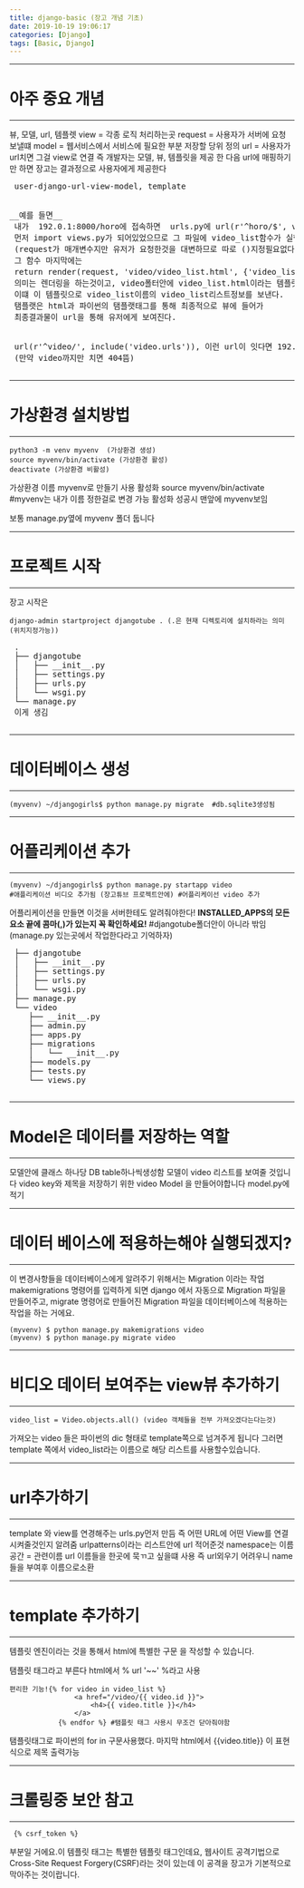 ```yaml
---
title: django-basic (장고 개념 기초)
date: 2019-10-19 19:06:17
categories: [Django]
tags: [Basic, Django]
---
```


------
# 아주 중요 개념
------
 뷰, 모델, url, 템플렛
 view = 각종 로직 처리하는곳
 request = 사용자가 서버에 요청 보낼떄 
 model = 웹서비스에서 서비스에 필요한 부분 저장할 당위 정의
 url = 사용자가 url치면 그걸 view로 연결
 즉 개발자는 모델, 뷰, 템플릿을 제공 한 다음 url에 매핑하기만 하면 장고는 결과정으로 사용자에게 제공한다
 <pre> user-django-url-view-model, template 


__예를 들면__
 내가  192.0.1:8000/horo에 접속하면  urls.py에 url(r'^horo/$', views.video_list, name='list') 에 접속하고 실행하게되면서
 먼저 import views.py가 되어있었으므로 그 파일에 video_list함수가 실행된다
 (request가 매개변수지만 유저가 요청한것을 대변하므로 따로 ()지정필요없다)
 그 함수 마지막에는 
 return render(request, 'video/video_list.html', {'video_list': video_list}) 가 있다.
 의미는 렌더링을 하는것이고, video폴터안에 video_list.html이라는 템플릿이  사용된다. 
 이떄 이 템플릿으로 video_list이름의 video_list리스트정보를 보낸다.
 탬플랫은 html과 파이썬의 탬플랫태그를 통해 최종적으로 뷰에 들어가 
 최종결과물이 url을 통해 유저에게 보여진다.


 url(r'^video/', include('video.urls')), 이런 url이 잇다면 192.0.o01/video 하면 video폴더에 urls.py에 url까지쳐야 실행됨
 (만약 video까지만 치면 404뜸)
 </pre>



------
# 가상환경 설치방법 
------

 ```
 python3 -m venv myvenv  (가상환경 생성)
 source myvenv/bin/activate (가상환경 활성)
 deactivate (가상환경 비활성)
 ```
 가상환경 이름 myvenv로 만들기
 사용 활성화 source myvenv/bin/activate  #myvenv는 내가 이름 정한걸로 변경 가능
 활성화 성공시 맨앞에 myvenv보임

보통 manage.py옆에 myvenv 폴더 둡니다

------
# 프로젝트 시작
------

 장고 시작은 

 ```
 django-admin startproject djangotube . (.은 현재 디렉토리에 설치하라는 의미 (위치지정가능)) 
 ```

 <pre>
 .
 ├── djangotube
 │   ├── __init__.py
 │   ├── settings.py
 │   ├── urls.py
 │   └── wsgi.py
 └── manage.py
 이게 생김
 </pre>

------
# 데이터베이스 생성
------

 ```
 (myvenv) ~/djangogirls$ python manage.py migrate  #db.sqlite3생성됨
 ```
------
# 어플리케이션 추가
------
 ```
 (myvenv) ~/djangogirls$ python manage.py startapp video 
 #애플리케이션 비디오 추가됨 (장고튜브 프로젝트안에) #어플리케이선 video 추가
 ```
 어플리케이션을 만들면 이것을 서버한테도 알려줘야한다!
 __INSTALLED_APPS의 모든 요소 끝에 콤마(,)가 있는지 꼭 확인하세요!__
 #djangotube폴더안이 아니라 밖임 (manage.py 있는곳에서 작업한다라고 기억하자)

 <pre>
 ├── djangotube
 │   ├── __init__.py
 │   ├── settings.py
 │   ├── urls.py
 │   └── wsgi.py
 ├── manage.py
 └── video
    ├── __init__.py
    ├── admin.py
    ├── apps.py
    ├── migrations
    │   └── __init__.py
    ├── models.py
    ├── tests.py
    └── views.py
 </pre>



------
# Model은 데이터를 저장하는 역할 
------

 모델안에 클래스 하나당 DB table하나씩생성함
 모델이 video 리스트를 보여줄 것입니다 video key와 제목을 저장하기 위한 video Model 을 만들어야합니다
 model.py에 적기

------
# 데이터 베이스에 적용하는해야 실행되겠지? 
------

 이 변경사항들을 데이터베이스에게 알려주기 위해서는 Migration 이라는 작업
 makemigrations 명령어를 입력하게 되면 django 에서 자동으로 Migration 파일을 만들어주고,
 migrate 명령어로 만들어진 Migration 파일을 데이터베이스에 적용하는 작업을 하는 거에요.
 ```
 (myvenv) $ python manage.py makemigrations video
 (myvenv) $ python manage.py migrate video
 ```

------
# 비디오 데이터 보여주는 view뷰 추가하기
------
 ```
 video_list = Video.objects.all() (video 객체들을 전부 가져오겠다는다는것)
 ```
 가져오는 video 들은 파이썬의 dic 형태로 template쪽으로 넘겨주게 됩니다
 그러면 template 쪽에서 video_list라는 이름으로 해당 리스트를 사용할수있습니다.



------
# url추가하기
------

 template 와 view를 연경해주는 urls.py먼저 만듬
 즉 어떤 URL에 어떤 View를 연결시켜줄것인지 알려줌
 urlpatterns이라는 리스트안에 url 적어준것
 namespace는 이름공간 = 관련이름 url 이름들을 한곳에 묵ㄲ고 싶을떄 사용
 즉 url외우기 어려우니 name들을 부여후 이름으로소환



------
# template 추가하기
------

 템플릿 엔진이라는 것을 통해서 html에 특별한 구문 을 작성할 수 있습니다.


 탬플릿 태그라고 부른다 html에서 % url '~~' %라고 사용
 ```
 편리한 기능!{% for video in video_list %}
                 <a href="/video/{{ video.id }}">
                     <h4>{{ video.title }}</h4>
                 </a>
             {% endfor %} #탬플릿 태그 사용시 무조건 닫아줘야함
 ```

 탬플릿태그로 파이썬의 for in 구문사용했다. 마지막 
 html에서 {{video.title}} 이 표현식으로 제목 출력가능

------
# 크롤링중 보안 참고 
------


 ```
  {% csrf_token %}
 
 ```
 부분일 거에요.이 템플릿 태그는 특별한 템플릿 태그인데요, 
 웹사이트 공격기법으로 Cross-Site Request Forgery(CSRF)라는 것이 있는데 이 공격을 장고가 기본적으로  막아주는 것이랍니다.

